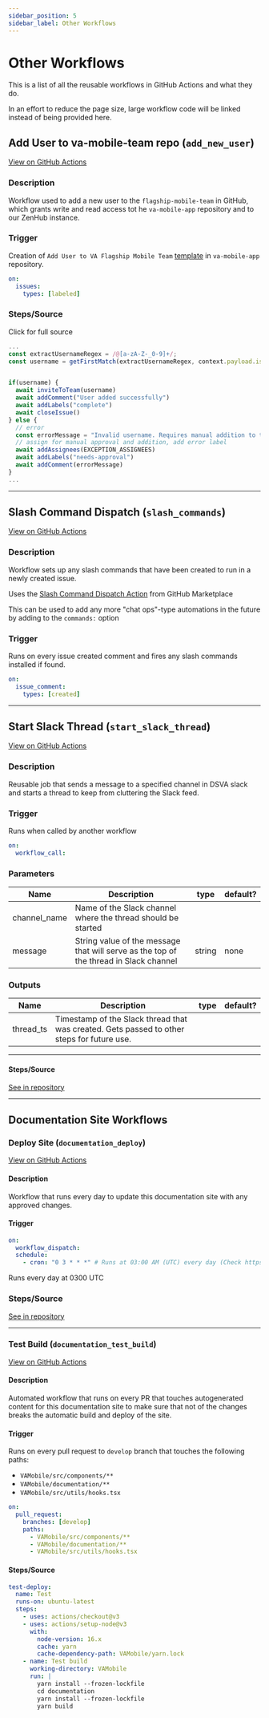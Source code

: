 ```yaml
---
sidebar_position: 5
sidebar_label: Other Workflows
---
```

# Other Workflows

This is a list of all the reusable workflows in GitHub Actions and what they do.

In an effort to reduce the page size, large workflow code will be linked instead of being provided here.


## Add User to va-mobile-team repo (`add_new_user`)

[View on GitHub Actions](https://github.com/department-of-veterans-affairs/va-mobile-app/actions/workflows/add_new_user.yml)

### Description

Workflow used to add a new user to the `flagship-mobile-team` in GitHub, which grants write and read access tot he `va-mobile-app` repository and to our ZenHub instance. 

### Trigger

Creation of `Add User to VA Flagship Mobile Team` [template](https://github.com/department-of-veterans-affairs/va-mobile-app/issues/new/choose) in `va-mobile-app` repository. 

```yaml
on:
  issues:
    types: [labeled]
```

### Steps/Source

 Click for full source

```javascript
...
const extractUsernameRegex = /@[a-zA-Z-_0-9]+/;
const username = getFirstMatch(extractUsernameRegex, context.payload.issue.body).substring(1);


if(username) {
  await inviteToTeam(username)
  await addComment("User added successfully")
  await addLabels("complete")
  await closeIssue()
} else {
  // error
  const errorMessage = "Invalid username. Requires manual addition to team"
  // assign for manual approval and addition, add error label
  await addAssignees(EXCEPTION_ASSIGNEES)
  await addLabels("needs-approval")
  await addComment(errorMessage)
}
...
```



* * *

## Slash Command Dispatch (`slash_commands`)

[View on GitHub Actions](https://github.com/department-of-veterans-affairs/va-mobile-app/actions/workflows/slash_commands.yml)

### Description

Workflow sets up any slash commands that have been created to run in a newly created issue. 

Uses the [Slash Command Dispatch Action](https://github.com/peter-evans/slash-command-dispatch) from GitHub Marketplace

This can be used to add any more "chat ops"-type automations in the future by adding to the `commands:` option

### Trigger

Runs on every issue created comment and fires any slash commands installed if found.

```yaml
on:
  issue_comment:
    types: [created]
```

* * *

## Start Slack Thread (`start_slack_thread`)

[View on GitHub Actions](https://github.com/department-of-veterans-affairs/va-mobile-app/actions/workflows/start_slack_thread.yml)

### Description

Reusable job that sends a message to a specified channel in DSVA slack and starts a thread to keep from cluttering the Slack feed.

### Trigger
Runs when called by another workflow

```yaml
on:
  workflow_call:
```

### Parameters

| Name         | Description                                                                           | type   | default? |
| ------------ | ------------------------------------------------------------------------------------- | ------ | -------- |
| channel_name | Name of the Slack channel where the thread should be started                          |        |          |
| message      | String value of the message that will serve as the top of the thread in Slack channel | string | none     |

### Outputs

| Name      | Description                                                                                | type | default? |
| --------- | ------------------------------------------------------------------------------------------ | ---- | -------- |
| thread_ts | Timestamp of the Slack thread that was created. Gets passed to other steps for future use. |      |          |

* * *


#### Steps/Source

[See in repository](https://github.com/department-of-veterans-affairs/va-mobile-app/blob/develop/.github/workflows/update_testrail_run.yml)

* * *

## Documentation Site Workflows

### Deploy Site (`documentation_deploy`)

[View on GitHub Actions](https://github.com/department-of-veterans-affairs/va-mobile-app/actions/workflows/documentation_deploy.yml)

#### Description

Workflow that runs every day to update this documentation site with any approved changes.

#### Trigger

```yaml
on:
  workflow_dispatch:
  schedule:
    - cron: "0 3 * * *" # Runs at 03:00 AM (UTC) every day (Check https://crontab.guru/)
```

Runs every day at 0300 UTC

### Steps/Source

[See in repository](https://github.com/department-of-veterans-affairs/va-mobile-app/blob/develop/.github/workflows/documentation_deploy.yml)

* * *

### Test Build (`documentation_test_build`)

[View on GitHub Actions](https://github.com/department-of-veterans-affairs/va-mobile-app/actions/workflows/documentation_test_build.yml)

#### Description

Automated workflow that runs on every PR that touches autogenerated content for this documentation site to make sure that not of the changes breaks the automatic build and deploy of the site. 

#### Trigger

Runs on every pull request to `develop` branch that touches the following paths:

-   `VAMobile/src/components/**`
-   `VAMobile/documentation/**`
-   `VAMobile/src/utils/hooks.tsx`

```yaml
on:
  pull_request:
    branches: [develop]
    paths: 
      - VAMobile/src/components/**
      - VAMobile/documentation/**
      - VAMobile/src/utils/hooks.tsx
```

#### Steps/Source

```yaml
test-deploy:
  name: Test
  runs-on: ubuntu-latest
  steps:
    - uses: actions/checkout@v3
    - uses: actions/setup-node@v3
      with:
        node-version: 16.x
        cache: yarn
        cache-dependency-path: VAMobile/yarn.lock
    - name: Test build
      working-directory: VAMobile
      run: |
        yarn install --frozen-lockfile
        cd documentation
        yarn install --frozen-lockfile
        yarn build
```

